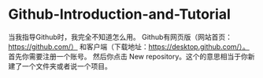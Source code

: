 # Github-Introduction-and-Tutorial
当我指导Github时，我完全不知道怎么用。
Github有网页版（网站首页：https://github.com/） 和客户端（下载地址：https://desktop.github.com/）。
首先你需要注册一个账号。
然后你点击 New repository。这个的意思相当于你新建了一个文件夹或者说一个项目。
